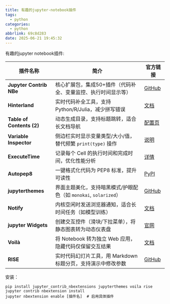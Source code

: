 ```yaml
---
title: 有趣的jupyter-notebook插件
tags:
  - python
categories:
  - python
abbrlink: 69c8d283
date: 2025-06-21 19:45:32
---
```


有趣的jupyter notebook插件:

| **插件名称**               | **简介**                                                                 | **官方链接**                                                                 |
|----------------------------|--------------------------------------------------------------------------|----------------------------------------------------------------------------|
| **Jupyter Contrib NBe**    | 核心扩展包，集成50+插件（代码补全、变量监控、执行时间显示等）             | [GitHub](https://github.com/ipython-contrib/jupyter_contrib_nbextensions)  |
| **Hinterland**             | 实时代码补全工具，支持 Python/R/Julia，减少拼写错误                      | [文档](https://jupyter-contrib-nbextensions.readthedocs.io/en/latest/nbextensions/hinterland/README.html) |
| **Table of Contents (2)** | 动态生成目录，支持标题跳转，适合长文档导航                               | [配置页](https://jupyter-contrib-nbextensions.readthedocs.io/en/latest/nbextensions/toc2/README.html) |
| **Variable Inspector**    | 侧边栏实时显示变量类型/大小/值，替代频繁 `print(type)` 操作              | [说明](https://jupyter-contrib-nbextensions.readthedocs.io/en/latest/nbextensions/varInspector/README.html) |
| **ExecuteTime**            | 记录每个 Cell 的执行时间和完成时间，优化性能分析                         | [详情](https://jupyter-contrib-nbextensions.readthedocs.io/en/latest/nbextensions/execute_time/README.html) |
| **Autopep8**               | 一键格式化代码为 PEP8 标准，提升可读性                                   | [PyPI](https://pypi.org/project/autopep8/)                                |
| **jupyterthemes**          | 界面主题美化，支持暗黑模式/护眼配色（如 `monokai`, `solarized`）          | [GitHub](https://github.com/dunovank/jupyter-themes)                      |
| **Notify**                 | 内核空闲时发送浏览器通知，适合长时间任务（如模型训练）                   | [文档](https://jupyter-contrib-nbextensions.readthedocs.io/en/latest/nbextensions/notify/README.html) |
| **jupyter Widgets**        | 创建交互控件（滑块/下拉菜单），将静态图表转为动态仪表盘                  | [官网](https://ipywidgets.readthedocs.io/en/latest/)                      |
| **Voilà**                  | 将 Notebook 转为独立 Web 应用，隐藏代码仅保留交互结果                    | [文档](https://voila.readthedocs.io/en/stable/)                           |
| **RISE**                   | 实时代码幻灯片工具，用 Markdown 标题分页，支持演示中修改参数             | [GitHub](https://github.com/damianavila/RISE)                            |

安装：
```
pip install jupyter_contrib_nbextensions jupyterthemes voila rise
jupyter contrib nbextension install
jupyter nbextension enable [插件名]  # 启用具体插件
```
